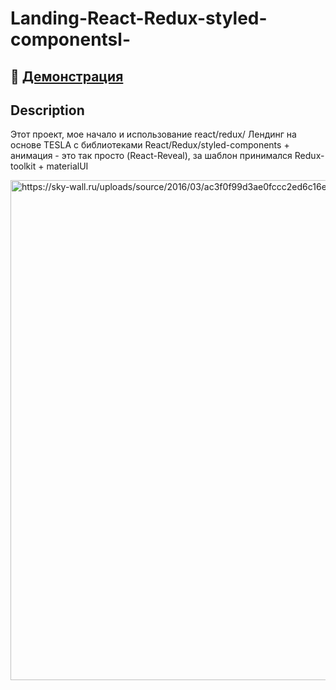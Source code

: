 # Landing-React-Redux-styled-componentsl-

## 🔴 <a href="https://react-tesla-module-eremin.herokuapp.com/" target="_blank">Демонстрация</a>

## Description
Этот проект, мое начало и использование react/redux/
Лендинг на основе TESLA с библиотеками React/Redux/styled-components + анимация - это так просто (React-Reveal), за шаблон принимался Redux-toolkit + materialUI

<img alt="https://sky-wall.ru/uploads/source/2016/03/ac3f0f99d3ae0fccc2ed6c16efa92caf.jpg" src="/img/sign_in.jpg" width="800px" />
